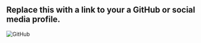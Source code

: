 ## Replace this with a link to your a GitHub or social media profile.
![GitHub](https://github.com/Kriszel?tab=repositories)
